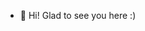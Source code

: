 - 👋 Hi! Glad to see you here :) 

<!---
andrii-k6a/andrii-k6a is a ✨ special ✨ repository because its `README.md` (this file) appears on your GitHub profile.
You can click the Preview link to take a look at your changes.
--->
